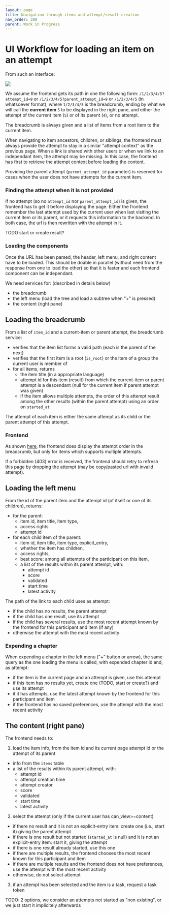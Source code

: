```yaml
---
layout: page
title: Navigation through items and attempt/result creation
nav_order: 300
parent: Work in Progress
---
```


# UI Workflow for loading an item on an attempt

From such an interface:

<img src="https://france-ioi.github.io/algorea-designs/img/03.Activities_00.Header_d.Attempt_a.Open.png" >

We assume the frontend gets its path in one the following form: `/1/2/3/4/5?attempt_id=9` or `/1/2/3/4/5?parent_attempt_id=9` or `/1/2/3/4/5` (in whatsoever format), where `1/2/3/4/5` is the breadcrumb, ending by what we will call the **current item** `5` to be displayed in the right pane, and either the attempt of the current item (`5`) or of its parent (`4`), or no attempt.

The breadcrumb is always given and a list of items from a root item to the current item.

When navigating to item ancestors, children, or siblings, the frontend must always provide the attempt to stay in a similar "attempt context" as the previous page. When a link is shared with other users or when we link to an independant item, the attempt may be missing. In this case, the frontend has first to retrieve the attempt context before loading the content.

Providing the parent attempt (`parent_attempt_id` parameter) is reserved for cases when the user does not have attempts for the current item.

### Finding the attempt when it is not provided

If no attempt (so no `attempt_id` nor `parent_attempt_id`) is given, the frontend has to get it before displaying the page. Either the frontend remember the last attempt used by the current user when last visiting the current item or its parent, or it requests this information to the backend. In both case, the url is then rewritten with the attempt in it.

TODO start or create result?

### Loading the components

Once the URL has been parsed, the header, left menu, and right content have to be loaded. This should be doable in parallel (without need from the response from one to load the other) so that it is faster and each frontend component can be independant.

We need services for: (described in details below)
- the breadcrumb
- the left menu (load the tree and load a subtree when "+" is pressed)
- the content (right pane)

## Loading the breadcrumb

From a list of `item_id` and a current-item or parent attempt, the breadcrumb service:

- verifies that the item list forms a valid path (each is the parent of the next)
- verifies that the first item is a root (`is_root`) or the item of a group the current user is member of
- for all items, returns
  - the item title (in a appropriate language)
  - attempt id for this item (result) from which the current-item or parent attempt is a descendant (null for the current item if parent attempt was given)
  - if the item allows multiple attempts, the order of this attempt result among the other results (within the parent attempt) using an order on `started_at`

The attempt of each item is either the same attempt as its child or the parent attempt of this attempt.

### Frontend

As shown [here](https://france-ioi.github.io/algorea-designs/03.Activities_00.Header_d.Attempt), the frontend does display the attempt order in the breadcrumb, but only for items which supports multiple attempts.

If a forbidden (403) error is received, the frontend should retry to refresh this page by dropping the attempt (may be copy/pasted url with invalid attempt).

## Loading the left menu

From the id of the parent item and the attempt id (of itself or one of its children), returns:
- for the parent:
  - item id, item title, item type,
  - access rights
  - attempt id
- for each child item of the parent:
  - item id, item title, item type, explicit_entry,
  - whether the item has children,
  - access rights,
  - best score: among all attempts of the participant on this item,
  - a list of the results within its parent attempt, with:
    - attempt id
    - score
    - validated
    - start time
    - latest activity

The path of the link to each child uses as attempt:
- if the child has no results, the parent attempt
- if the child has one result, use its attempt
- if the child has several results, use the most recent attempt known by the frontend for this participant and item (if any)
- otherwise the attempt with the most recent activity

### Expending a chapter

When expending a chapter in the left menu ("+" button or arrow), the same query as the one loading the menu is called, with expended chapter id and, as attempt:
- if the item is the current page and an attempt is given, use this attempt
- if this item has no results yet, create one (TODO, start or create?) and use its attempt
- it it has attempts, use the latest attempt known by the frontend for this participant and item
- if the frontend has no saved preferences, use the attempt with the most recent activity

## The content (right pane)

The frontend needs to:
1. load the item info, from the item id and its current page attempt id or the attempt of its parent
  - info from the `items` table
  - a list of the results within its parent attempt, with:
    - attempt id
    - attempt creation time
    - attempt creator
    - score
    - validated
    - start time
    - latest activity
2. select the attempt (only if the current user has can_view>=content)
  - if there no result and it is not an explicit-entry item: create one (i.e., start it) giving the parent attempt
  - if there is one result but not started (`started_at` is null) and it is not an explicit-entry item: start it, giving the attempt
  - if there is one result already started, use this one
  - if there are multiple results, the frontend chooses the most recent known for this participant and item
  - if there are multiple results and the frontend does not have preferences, use the attempt with the most recent activity
  - otherwise, do not select attempt
3. if an attempt has been selected and the item is a task, request a task token

TODO: 2 options, we consider an attempts not started as "non existing", or we just start it implicitely afterwards
